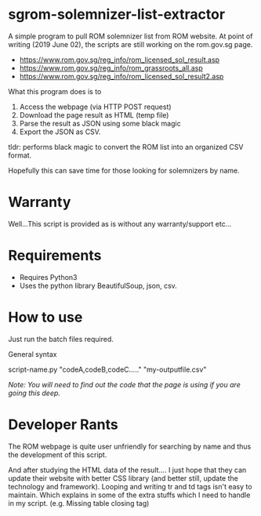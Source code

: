 # sgrom-solemnizer-list-extractor
A simple program to pull ROM solemnizer list from ROM website. 
At point of writing (2019 June 02), the scripts are still working on the rom.gov.sg page.
- https://www.rom.gov.sg/reg_info/rom_licensed_sol_result.asp
- https://www.rom.gov.sg/reg_info/rom_grassroots_all.asp
- https://www.rom.gov.sg/reg_info/rom_licensed_sol_result2.asp

What this program does is to
1. Access the webpage (via HTTP POST request)
2. Download the page result as HTML (temp file)
3. Parse the result as JSON using some black magic
4. Export the JSON as CSV.

tldr: performs black magic to convert the ROM list into an organized CSV format.


Hopefully this can save time for those looking for solemnizers by name.


# Warranty
Well...This script is provided as is without any warranty/support etc...


# Requirements
- Requires Python3
- Uses the python library BeautifulSoup, json, csv.

# How to use
Just run the batch files required.

General syntax

script-name.py "codeA,codeB,codeC....." "my-outputfile.csv"

*Note: You will need to find out the code that the page is using if you are going this deep.*

# Developer Rants
The ROM webpage is quite user unfriendly for searching by name and thus the development of this script.

And after studying the HTML data of the result.... I just hope that they can update their website with better CSS library (and better still, update the technology and framework). 
Looping and writing tr and td tags isn't easy to maintain. Which explains in some of the extra stuffs which I need to handle in my script. (e.g. Missing table closing tag)